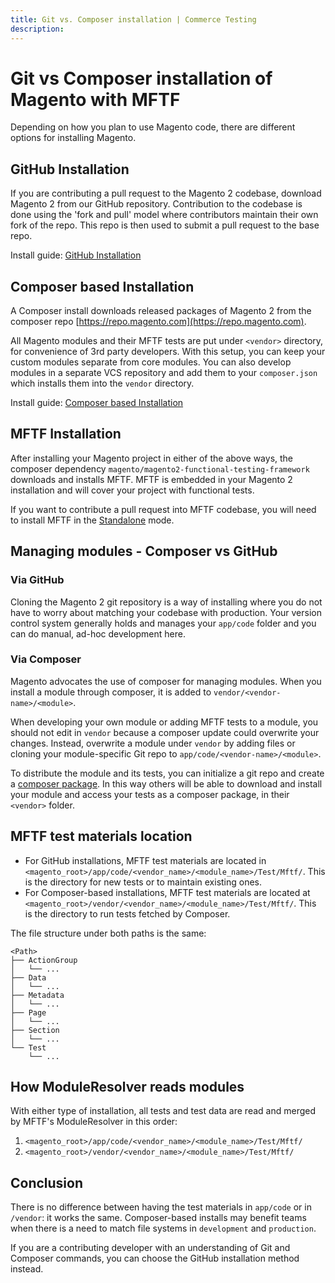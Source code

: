```yaml
---
title: Git vs. Composer installation | Commerce Testing
description:
---
```


# Git vs Composer installation of Magento with MFTF

Depending on how you plan to use Magento code, there are different options for installing Magento.

## GitHub Installation

If you are contributing a pull request to the Magento 2 codebase, download Magento 2 from our GitHub repository. Contribution to the codebase is done using the 'fork and pull' model where contributors maintain their own fork of the repo. This repo is then used to submit a pull request to the base repo.

Install guide: [GitHub Installation][]

## Composer based Installation

A Composer install downloads released packages of Magento 2 from the composer repo [https://repo.magento.com](https://repo.magento.com).

All Magento modules and their MFTF tests are put under `<vendor>` directory, for convenience of 3rd party developers. With this setup, you can keep your custom modules separate from core modules. You can also develop modules in a separate VCS repository and add them to your `composer.json` which installs them into the `vendor` directory.

Install guide: [Composer based Installation][]

## MFTF Installation

After installing your Magento project in either of the above ways, the composer dependency `magento/magento2-functional-testing-framework` downloads and installs MFTF. MFTF is embedded in your Magento 2 installation and will cover your project with functional tests.

If you want to contribute a pull request into MFTF codebase, you will need to install MFTF in the [Standalone][] mode.

## Managing modules - Composer vs GitHub

### Via GitHub

Cloning the Magento 2 git repository is a way of installing where you do not have to worry about matching your codebase with production. Your version control system generally holds and manages your `app/code` folder and you can do manual, ad-hoc development here.

### Via Composer

Magento advocates the use of composer for managing modules. When you install a module through composer, it is added to `vendor/<vendor-name>/<module>`.

When developing your own module or adding MFTF tests to a module, you should not edit in `vendor` because a composer update could overwrite your changes. Instead, overwrite a module under `vendor` by adding files or cloning your module-specific Git repo to `app/code/<vendor-name>/<module>`.

To distribute the module and its tests, you can initialize a git repo and create a [composer package][]. In this way others will be able to download and install your module and access your tests as a composer package, in their `<vendor>` folder.

## MFTF test materials location

-  For GitHub installations, MFTF test materials are located in `<magento_root>/app/code/<vendor_name>/<module_name>/Test/Mftf/`. This is the directory for new tests or to maintain existing ones.
-  For Composer-based installations, MFTF test materials are located at `<magento_root>/vendor/<vendor_name>/<module_name>/Test/Mftf/`. This is the directory to run tests fetched by Composer.

The file structure under both paths is the same:

```tree
<Path>
├── ActionGroup
│   └── ...
├── Data
│   └── ...
├── Metadata
│   └── ...
├── Page
│   └── ...
├── Section
│   └── ...
└── Test
    └── ...
```

## How ModuleResolver reads modules

With either type of installation, all tests and test data are read and merged by MFTF's ModuleResolver in this order:

1. `<magento_root>/app/code/<vendor_name>/<module_name>/Test/Mftf/`
1. `<magento_root>/vendor/<vendor_name>/<module_name>/Test/Mftf/`

## Conclusion

There is no difference between having the test materials in `app/code` or in `/vendor`: it works the same. Composer-based installs may benefit teams when there is a need to match file systems in `development` and `production`.

If you are a contributing developer with an understanding of Git and Composer commands, you can choose the GitHub installation method instead.

<!-- Link definitions -->

[Composer based Installation]: https://devdocs.magento.com/guides/v2.3/install-gde/composer.html
[GitHub Installation]: https://devdocs.magento.com/guides/v2.3/install-gde/prereq/dev_install.html
[Standalone]: ../getting-started.html#set-up-a-standalone-mftf
[composer package]: https://devdocs.magento.com/guides/v2.3/extension-dev-guide/package/package_module.html
